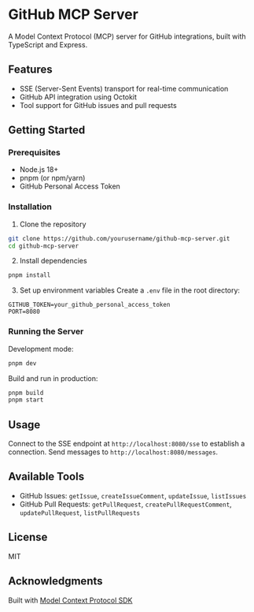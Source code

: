 # GitHub MCP Server

A Model Context Protocol (MCP) server for GitHub integrations, built with TypeScript and Express.

## Features

- SSE (Server-Sent Events) transport for real-time communication
- GitHub API integration using Octokit
- Tool support for GitHub issues and pull requests

## Getting Started

### Prerequisites

- Node.js 18+ 
- pnpm (or npm/yarn)
- GitHub Personal Access Token

### Installation

1. Clone the repository
```bash
git clone https://github.com/yourusername/github-mcp-server.git
cd github-mcp-server
```

2. Install dependencies
```bash
pnpm install
```

3. Set up environment variables
Create a `.env` file in the root directory:
```
GITHUB_TOKEN=your_github_personal_access_token
PORT=8080
```

### Running the Server

Development mode:
```bash
pnpm dev
```

Build and run in production:
```bash
pnpm build
pnpm start
```

## Usage

Connect to the SSE endpoint at `http://localhost:8080/sse` to establish a connection.
Send messages to `http://localhost:8080/messages`.

## Available Tools

- GitHub Issues: `getIssue`, `createIssueComment`, `updateIssue`, `listIssues`
- GitHub Pull Requests: `getPullRequest`, `createPullRequestComment`, `updatePullRequest`, `listPullRequests`

## License

MIT

## Acknowledgments

Built with [Model Context Protocol SDK](https://github.com/modelcontextprotocol/sdk) 